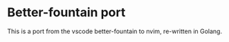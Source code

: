 # Better-fountain port 
This is a port from the vscode better-fountain to nvim, re-written in Golang.
